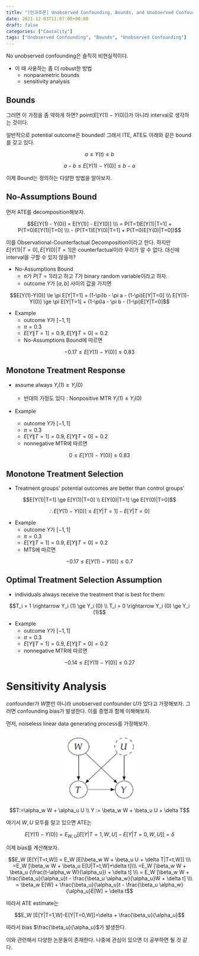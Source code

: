 ```yaml
---
title: "[인과추론] Unobserved Confounding, Bounds, and Unobserved Confounding"
date: 2021-12-03T11:07:00+00:00
draft: false
categories: ["Causality"]
tags: ["Unobserved Confounding", "Bounds", "Unobserved Confounding"]
---
```


No unobserved confounding은 솔직히 비현실적이다.

<!--more-->

- 이 때 사용하는 좀 더 robust한 방법
  - nonparametric bounds
  - sensitivity analysis

## Bounds
그러면 이 가정을 좀 약하게 하면? point($E[Y(1)-Y(0)]$)가 아니라 interval로 생각하는 것이다.

일반적으로 potential outcome은 bounded! 그래서 ITE, ATE도 아래와 같은 bound를 갖고 있다.

$$a \le Y(t) \le b$$

$$a-b \le E[Y(1)-Y(0)] \le b-a$$

이제 Bound는 정의하는 다양한 방법을 알아보자.

## No-Assumptions Bound
먼저 ATE를 decomposition해보자.

$$E[Y(1) - Y(0)] = E[Y(1)] - E[Y(0)] \\\ = P(T=1)E[Y(1)|T=1] + P(T=0)E[Y(1)|T=0] \\\ - (P(T=1)E[Y(0)|T=1] + P(T=0)E[Y(0)|T=0])$$

이를 Observational-Counterfactual Decomposition이라고 한다. 하지만 $E[Y(1)|T=0],E[Y(0)|T=1]$은 counterfactual이라 우리가 알 수 없다. 대신에 interval을 구할 수 있지 않을까?

- No-Assumptions Bound
  - $\pi$가 $P(T=1)$라고 하고 $T$가 binary random variable이라고 하자.
  - outcome $Y$가 $[a,b]$ 사이의 값을 가지면

$$E[Y(1)-Y(0)] \le \pi E[Y|T=1] + (1-\pi)b - \pi a - (1-\pi)E[Y|T=0] \\\ E[Y(1)-Y(0)] \ge \pi E[Y|T=1] + (1-\pi)a - \pi b - (1-\pi)E[Y|T=0]$$

- Example
  - outcome $Y$가 $[-1,1]$
  - $\pi = 0.3$
  - $E[Y\|T=1]=0.9,\;E[Y\|T=0]=0.2$
  - No-Assumptions Bound에 따르면

$$-0.17 \le E[Y(1)-Y(0)] \le 0.83$$

## Monotone Treatment Response
- assume always $Y_i (1) \ge Y_i (0)$
  - 반대의 가정도 있다 : Nonpositive MTR  $Y_i (1) \le Y_i (0)$

- Example
  - outcome $Y$가 $[-1,1]$
  - $\pi = 0.3$
  - $E[Y\|T=1]=0.9,\;E[Y\|T=0]=0.2$
  - nonnegative MTR에 따르면

$$0 \le E[Y(1)-Y(0)] \le 0.83$$

## Monotone Treatment Selection
- Treatment groups' potential outcomes are better than control groups'

$$E[Y(1)|T=1] \ge E[Y(1)|T=0] \\ E[Y(0)|T=1] \ge E[Y(0)|T=0]$$

$$\therefore E[Y(1)-Y(0)] \le E[Y|T=1] - E[Y|T=0]$$

- Example
  - outcome $Y$가 $[-1,1]$
  - $\pi = 0.3$
  - $E[Y\|T=1]=0.9,\;E[Y\|T=0]=0.2$
  - MTS에 따르면

$$-0.17 \le E[Y(1)-Y(0)] \le 0.7$$

## Optimal Treatment Selection Assumption
- individuals always receive the treatment that is best for them:

$$T_i = 1 \rightarrow Y_i (1) \ge Y_i (0) \\ T_i = 0 \rightarrow Y_i (0) \ge Y_i (1)$$

- Example
  - outcome $Y$가 $[-1,1]$
  - $\pi = 0.3$
  - $E[Y\|T=1]=0.9,\;E[Y\|T=0]=0.2$
  - nonnegative MTR에 따르면

$$-0.14 \le E[Y(1)-Y(0)] \le 0.27$$

# Sensitivity Analysis
confounder가 $W$뿐만 아니라 unobserved confounder $U$가 있다고 가정해보자. 그러면 confounding bias가 발생한다. 이를 증명과 함께 이해해보자.

먼저, noiseless linear data generating process를 가정해보자.

<center>
    <img src="https://github.com/minsoo9506/blog/blob/master/static/blog-imgs/Lec_07_01.PNG?raw=true"  width="200">
</center>

$$T:=\alpha_w W + \alpha_u U \\ Y := \beta_w W + \beta_u U + \delta T$$

여기서 $W,U$ 모두를 알고 있으면 ATE는

$$E[Y(1)-Y(0)] = E_{W,U}[E[Y|T=1,W,U]-E[Y|T=0,W,U]]=\delta$$

이제 bias를 계산해보자.

$$E_W [E[Y|T=t,W]] = E_W [E[\beta_w W + \beta_u U + \delta T|T=t,W]] \\\ =E_W [\beta_w W + \beta_u E[U|T=t,W]+\delta t]\\\ =E_W [\beta_w W + \beta_u (\frac{t-\alpha_w W}{\alpha_u}) + \delta t] \\\ = E_W [\beta_w W + \frac{\beta_u}{\alpha_u}t - \frac{\beta_u \alpha_w}{\alpha_u}W + \delta t] \\\ = \beta_w E[W] + \frac{\beta_u}{\alpha_u}t - \frac{\beta_u \alpha_w}{\alpha_u}E[W] + \delta t$$

따라서 ATE estimate는

$$E_W [E[Y|T=1,W]-E[Y|T=0,W]]=\delta + \frac{\beta_u}{\alpha_u}$$

따라서 bias $\frac{\beta_u}{\alpha_u}$가 발생한다.

이와 관련해서 다양한 논문들이 존재한다. 나중에 관심이 있으면 더 공부하면 될 것 같다.